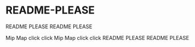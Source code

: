 # README-PLEASE
README PLEASE
README PLEASE

Mip Map click click
Mip Map click click
README PLEASE
README PLEASE

